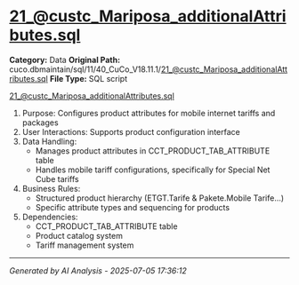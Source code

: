 # 21_@custc_Mariposa_additionalAttributes.sql

**Category:** Data
**Original Path:** cuco.dbmaintain/sql/11/40_CuCo_V18.11.1/21_@custc_Mariposa_additionalAttributes.sql
**File Type:** SQL script

21_@custc_Mariposa_additionalAttributes.sql
1. Purpose: Configures product attributes for mobile internet tariffs and packages
2. User Interactions: Supports product configuration interface
3. Data Handling:
   - Manages product attributes in CCT_PRODUCT_TAB_ATTRIBUTE table
   - Handles mobile tariff configurations, specifically for Special Net Cube tariffs
4. Business Rules:
   - Structured product hierarchy (ETGT.Tarife & Pakete.Mobile Tarife...)
   - Specific attribute types and sequencing for products
5. Dependencies:
   - CCT_PRODUCT_TAB_ATTRIBUTE table
   - Product catalog system
   - Tariff management system

---
*Generated by AI Analysis - 2025-07-05 17:36:12*
